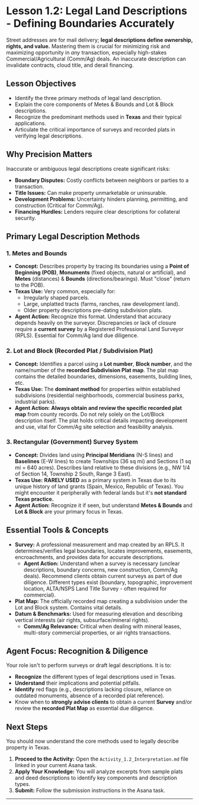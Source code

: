 # Lesson 1.2: Legal Land Descriptions - Defining Boundaries Accurately

Street addresses are for mail delivery; **legal descriptions define ownership, rights, and value.** Mastering them is crucial for minimizing risk and maximizing opportunity in *any* transaction, especially high-stakes Commercial/Agricultural (Comm/Ag) deals. An inaccurate description can invalidate contracts, cloud title, and derail financing.

## Lesson Objectives

*   Identify the three primary methods of legal land description.
*   Explain the core components of Metes & Bounds and Lot & Block descriptions.
*   Recognize the predominant methods used in **Texas** and their typical applications.
*   Articulate the critical importance of surveys and recorded plats in verifying legal descriptions.

## Why Precision Matters

Inaccurate or ambiguous legal descriptions create significant risks:
*   **Boundary Disputes:** Costly conflicts between neighbors or parties to a transaction.
*   **Title Issues:** Can make property unmarketable or uninsurable.
*   **Development Problems:** Uncertainty hinders planning, permitting, and construction (Critical for Comm/Ag).
*   **Financing Hurdles:** Lenders require clear descriptions for collateral security.

## Primary Legal Description Methods

### 1. Metes and Bounds

*   **Concept:** Describes property by tracing its boundaries using a **Point of Beginning (POB)**, **Monuments** (fixed objects, natural or artificial), and **Metes** (distances) & **Bounds** (directions/bearings). Must "close" (return to the POB).
*   **Texas Use:** Very common, especially for:
    *   Irregularly shaped parcels.
    *   Large, unplatted tracts (farms, ranches, raw development land).
    *   Older property descriptions pre-dating subdivision plats.
*   **Agent Action:** Recognize this format. Understand that accuracy depends heavily on the surveyor. Discrepancies or lack of closure require a **current survey** by a Registered Professional Land Surveyor (RPLS). Essential for Comm/Ag land due diligence.

### 2. Lot and Block (Recorded Plat / Subdivision Plat)

*   **Concept:** Identifies a parcel using a **Lot number**, **Block number**, and the name/number of the **recorded Subdivision Plat map**. The plat map contains the detailed boundaries, dimensions, easements, building lines, etc.
*   **Texas Use:** The **dominant method** for properties within established subdivisions (residential neighborhoods, commercial business parks, industrial parks).
*   **Agent Action:** **Always obtain and review the specific recorded plat map** from county records. Do not rely solely on the Lot/Block description itself. The plat holds critical details impacting development and use, vital for Comm/Ag site selection and feasibility analysis.

### 3. Rectangular (Government) Survey System

*   **Concept:** Divides land using **Principal Meridians** (N-S lines) and **Baselines** (E-W lines) to create Townships (36 sq mi) and Sections (1 sq mi = 640 acres). Describes land relative to these divisions (e.g., NW 1/4 of Section 14, Township 2 South, Range 3 East).
*   **Texas Use:** **RARELY USED** as a primary system in Texas due to its unique history of land grants (Spain, Mexico, Republic of Texas). You might encounter it peripherally with federal lands but it's **not standard Texas practice.**
*   **Agent Action:** Recognize it if seen, but understand **Metes & Bounds** and **Lot & Block** are your primary focus in Texas.

## Essential Tools & Concepts

*   **Survey:** A professional measurement and map created by an RPLS. It determines/verifies legal boundaries, locates improvements, easements, encroachments, and provides data for accurate descriptions.
    *   **Agent Action:** Understand when a survey is necessary (unclear descriptions, boundary concerns, new construction, Comm/Ag deals). Recommend clients obtain current surveys as part of due diligence. Different types exist (boundary, topographic, improvement location, ALTA/NSPS Land Title Survey - often required for commercial).
*   **Plat Map:** The officially recorded map creating a subdivision under the Lot and Block system. Contains vital details.
*   **Datum & Benchmarks:** Used for measuring elevation and describing vertical interests (air rights, subsurface/mineral rights).
    *   **Comm/Ag Relevance:** Critical when dealing with mineral leases, multi-story commercial properties, or air rights transactions.

## Agent Focus: Recognition & Diligence

Your role isn't to perform surveys or draft legal descriptions. It is to:
*   **Recognize** the different types of legal descriptions used in Texas.
*   **Understand** their implications and potential pitfalls.
*   **Identify** red flags (e.g., descriptions lacking closure, reliance on outdated monuments, absence of a recorded plat reference).
*   Know when to **strongly advise clients** to obtain a current **Survey** and/or review the **recorded Plat Map** as essential due diligence.

## Next Steps

You should now understand the core methods used to legally describe property in Texas.

1.  **Proceed to the Activity:** Open the `Activity_1.2_Interpretation.md` file linked in your current Asana task.
2.  **Apply Your Knowledge:** You will analyze excerpts from sample plats and deed descriptions to identify key components and description types.
3.  **Submit:** Follow the submission instructions in the Asana task.

---
